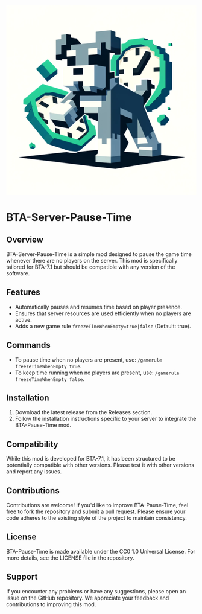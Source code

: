 ![Minecraft Schnauzer Pausing Time](https://github.com/squaredschnauzer/bta-server-pause-time/blob/main/src/main/resources/icon.png?raw=true)
# BTA-Server-Pause-Time

## Overview
BTA-Server-Pause-Time is a simple mod designed to pause the game time whenever there are no players on the server. This mod is specifically tailored for BTA-7.1 but should be compatible with any version of the software.

## Features
- Automatically pauses and resumes time based on player presence.
- Ensures that server resources are used efficiently when no players are active.
- Adds a new game rule `freezeTimeWhenEmpty=true|false` (Default: true).

## Commands
- To pause time when no players are present, use: `/gamerule freezeTimeWhenEmpty true`.
- To keep time running when no players are present, use: `/gamerule freezeTimeWhenEmpty false`.

## Installation
1. Download the latest release from the Releases section.
2. Follow the installation instructions specific to your server to integrate the BTA-Pause-Time mod.

## Compatibility
While this mod is developed for BTA-7.1, it has been structured to be potentially compatible with other versions. Please test it with other versions and report any issues.

## Contributions
Contributions are welcome! If you'd like to improve BTA-Pause-Time, feel free to fork the repository and submit a pull request. Please ensure your code adheres to the existing style of the project to maintain consistency.

## License
BTA-Pause-Time is made available under the CC0 1.0 Universal License. For more details, see the LICENSE file in the repository.

## Support
If you encounter any problems or have any suggestions, please open an issue on the GitHub repository. We appreciate your feedback and contributions to improving this mod.
